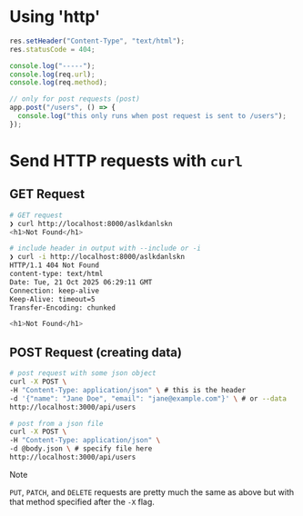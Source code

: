 # Using 'http'

```js
res.setHeader("Content-Type", "text/html");
res.statusCode = 404;

console.log("-----");
console.log(req.url);
console.log(req.method);

// only for post requests (post)
app.post("/users", () => {
  console.log("this only runs when post request is sent to /users");
});
```

# Send HTTP requests with `curl`

## GET Request

```sh
# GET request
❯ curl http://localhost:8000/aslkdanlskn
<h1>Not Found</h1>

# include header in output with --include or -i
❯ curl -i http://localhost:8000/aslkdanlskn
HTTP/1.1 404 Not Found
content-type: text/html
Date: Tue, 21 Oct 2025 06:29:11 GMT
Connection: keep-alive
Keep-Alive: timeout=5
Transfer-Encoding: chunked

<h1>Not Found</h1>
```

## POST Request (creating data)

```sh
# post request with some json object
curl -X POST \
-H "Content-Type: application/json" \ # this is the header
-d '{"name": "Jane Doe", "email": "jane@example.com"}' \ # or --data
http://localhost:3000/api/users

# post from a json file
curl -X POST \
-H "Content-Type: application/json" \
-d @body.json \ # specify file here
http://localhost:3000/api/users
```

> [!NOTE]
> `PUT`, `PATCH`, and `DELETE` requests are pretty much the same as above but
> with that method specified after the `-X` flag.

